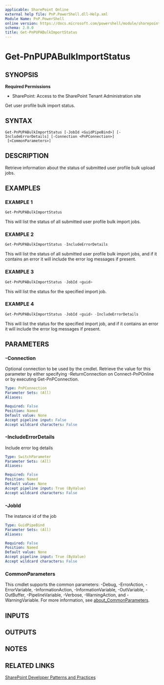 ```yaml
---
applicable: SharePoint Online
external help file: PnP.PowerShell.dll-Help.xml
Module Name: PnP.PowerShell
online version: https://docs.microsoft.com/powershell/module/sharepoint-pnp/get-pnpupabulkimportstatus
schema: 2.0.0
title: Get-PnPUPABulkImportStatus
---
```


# Get-PnPUPABulkImportStatus

## SYNOPSIS

**Required Permissions**

* SharePoint: Access to the SharePoint Tenant Administration site

Get user profile bulk import status.

## SYNTAX

```
Get-PnPUPABulkImportStatus [-JobId <GuidPipeBind>] [-IncludeErrorDetails] [-Connection <PnPConnection>]
 [<CommonParameters>]
```

## DESCRIPTION
Retrieve information about the status of submitted user profile bulk upload jobs.

## EXAMPLES

### EXAMPLE 1
```powershell
Get-PnPUPABulkImportStatus
```

This will list the status of all submitted user profile bulk import jobs.

### EXAMPLE 2
```powershell
Get-PnPUPABulkImportStatus -IncludeErrorDetails
```

This will list the status of all submitted user profile bulk import jobs, and if it contains an error it will include the error log messages if present.

### EXAMPLE 3
```powershell
Get-PnPUPABulkImportStatus -JobId <guid>
```

This will list the status for the specified import job.

### EXAMPLE 4
```powershell
Get-PnPUPABulkImportStatus -JobId <guid> -IncludeErrorDetails
```

This will list the status for the specified import job, and if it contains an error it will include the error log messages if present.

## PARAMETERS

### -Connection
Optional connection to be used by the cmdlet. Retrieve the value for this parameter by either specifying -ReturnConnection on Connect-PnPOnline or by executing Get-PnPConnection.

```yaml
Type: PnPConnection
Parameter Sets: (All)
Aliases:

Required: False
Position: Named
Default value: None
Accept pipeline input: False
Accept wildcard characters: False
```

### -IncludeErrorDetails
Include error log details

```yaml
Type: SwitchParameter
Parameter Sets: (All)
Aliases:

Required: False
Position: Named
Default value: None
Accept pipeline input: True (ByValue)
Accept wildcard characters: False
```

### -JobId
The instance id of the job

```yaml
Type: GuidPipeBind
Parameter Sets: (All)
Aliases:

Required: False
Position: Named
Default value: None
Accept pipeline input: True (ByValue)
Accept wildcard characters: False
```

### CommonParameters
This cmdlet supports the common parameters: -Debug, -ErrorAction, -ErrorVariable, -InformationAction, -InformationVariable, -OutVariable, -OutBuffer, -PipelineVariable, -Verbose, -WarningAction, and -WarningVariable. For more information, see [about_CommonParameters](http://go.microsoft.com/fwlink/?LinkID=113216).

## INPUTS

## OUTPUTS

## NOTES

## RELATED LINKS

[SharePoint Developer Patterns and Practices](https://aka.ms/sppnp)